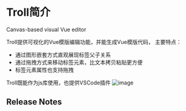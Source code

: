 # Troll简介

Canvas-based visual Vue editor

Troll提供可视化的Vue模版编辑功能，并能生成Vue模版代码， 主要特点：
+ 通过图形嵌套方式直观展现标签父子关系
+ 通过拖拽方式来移动标签元素，比文本拷贝粘贴更方便
+ 标签元素属性也支持拖拽

Troll既能作为js库使用，也提供VSCode插件
![image](/img/troll/mainui.png)

## Release Notes